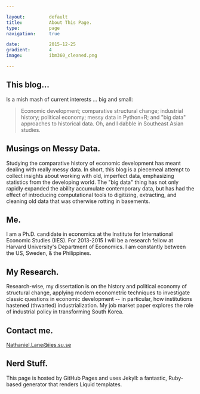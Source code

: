 ```yaml
---

layout:			default
title:  		About This Page.
type:			page
navigation: 	true

date:   		2015-12-25
gradient: 		4
image: 			ibm360_cleaned.png

---
```


## This blog...

Is a mish mash of current interests ... big and small:
>Economic development; comparative structural change; industrial history; political economy; messy data in Python+R; and "big data" approaches to historical data. 
Oh, and I dabble in Southeast Asian studies.

## Musings on Messy Data.

Studying the comparative history of economic development has meant dealing with really messy data. In short, this blog is a piecemeal attempt to collect insights about working with old, imperfect data, emphasizing statistics from the developing world. The "big data" thing has not only rapidly expanded the ability accumulate contemporary data, but has had the effect of introducing computational tools to digitizing, extracting, and cleaning old data that was otherwise rotting in basements.

## Me.

I am a Ph.D. candidate in economics at the Institute for International Economic Studies (IIES). For 2013-2015 I will be a research fellow at Harvard University's Department of Economics. I am constantly between the US, Sweden, & the Philippines.

## My Research. 

Research-wise, my dissertation is on the history and political economy of structural change, applying modern econometric techniques to investigate classic questions in economic development -- in particular, how institutions hastened (thwarted) industrialization. My job market paper explores the role of industrial policy in transforming South Korea.

## Contact me.
[Nathaniel.Lane@iies.su.se](mailto:nathaniel.lane@iies.su.se)

## Nerd Stuff.
This page is hosted by GitHub Pages and uses Jekyll: a fantastic, Ruby-based generator that renders Liquid templates. 
